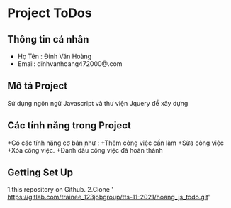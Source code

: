 # Project ToDos

## Thông tin cá nhân
* Họ Tên : Đinh Văn Hoàng
* Email: dinhvanhoang472000@.com

## Mô tả Project
Sử dụng ngôn ngữ Javascript và thư viện Jquery để xây dựng

## Các tính năng trong Project
*Có các tính năng cơ bản như :
+Thêm công việc cần làm
+Sửa công việc
+Xóa công việc.
+Đánh dấu công việc đã hoàn thành 

##  Getting Set Up
1.this repository on Github.
2.Clone ' https://gitlab.com/trainee_123jobgroup/tts-11-2021/hoang_js_todo.git'
